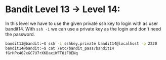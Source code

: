 # Bandit Level 13 -> Level 14:

In this level we have to use the given private ssh key to login with as user bandit14. With `ssh -i` we can use a private key as the login and don't need the password.

```sh
bandit13@bandit:~$ ssh -i sshkey.private bandit14@localhost -p 2220
bandit14@bandit:~$ cat /etc/bandit_pass/bandit14
fGrHPx402xGC7U7rXKDaxiWFTOiF0ENq
```
